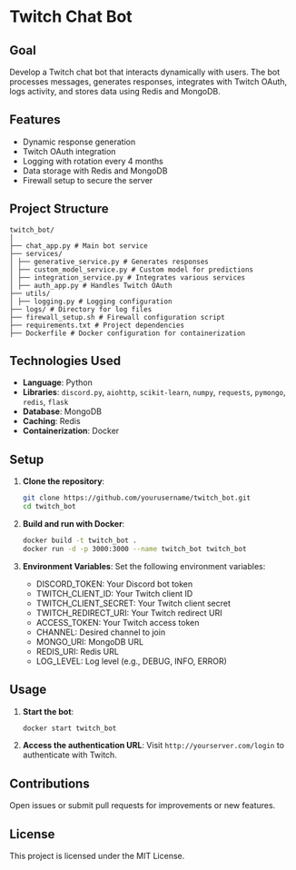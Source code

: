 # Twitch Chat Bot

## Goal

Develop a Twitch chat bot that interacts dynamically with users. The bot processes messages, generates responses, integrates with Twitch OAuth, logs activity, and stores data using Redis and MongoDB.

## Features

- Dynamic response generation
- Twitch OAuth integration
- Logging with rotation every 4 months
- Data storage with Redis and MongoDB
- Firewall setup to secure the server 

## Project Structure

```
twitch_bot/
│
├── chat_app.py # Main bot service
├── services/
│ ├── generative_service.py # Generates responses
│ ├── custom_model_service.py # Custom model for predictions
│ ├── integration_service.py # Integrates various services
│ ├── auth_app.py # Handles Twitch OAuth
├── utils/
│ ├── logging.py # Logging configuration
├── logs/ # Directory for log files
├── firewall_setup.sh # Firewall configuration script
├── requirements.txt # Project dependencies
├── Dockerfile # Docker configuration for containerization
```


## Technologies Used

- **Language**: Python
- **Libraries**: `discord.py`, `aiohttp`, `scikit-learn`, `numpy`, `requests`, `pymongo`, `redis`, `flask`
- **Database**: MongoDB
- **Caching**: Redis
- **Containerization**: Docker

## Setup

1. **Clone the repository**:
    ```bash
    git clone https://github.com/yourusername/twitch_bot.git
    cd twitch_bot
    ```

2. **Build and run with Docker**:
    ```bash
    docker build -t twitch_bot .
    docker run -d -p 3000:3000 --name twitch_bot twitch_bot
    ```

3. **Environment Variables**:
    Set the following environment variables:
    - DISCORD_TOKEN: Your Discord bot token
    - TWITCH_CLIENT_ID: Your Twitch client ID
    - TWITCH_CLIENT_SECRET: Your Twitch client secret
    - TWITCH_REDIRECT_URI: Your Twitch redirect URI
    - ACCESS_TOKEN: Your Twitch access token
    - CHANNEL: Desired channel to join
    - MONGO_URI: MongoDB URL
    - REDIS_URI: Redis URL
    - LOG_LEVEL: Log level (e.g., DEBUG, INFO, ERROR) 

## Usage

1. **Start the bot**:
    ```bash
    docker start twitch_bot
    ```

2. **Access the authentication URL**:
    Visit `http://yourserver.com/login` to authenticate with Twitch.

## Contributions

Open issues or submit pull requests for improvements or new features.

## License

This project is licensed under the MIT License.
